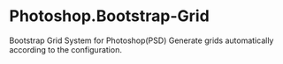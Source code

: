 # Photoshop.Bootstrap-Grid
Bootstrap Grid System for Photoshop(PSD)
Generate grids automatically according to the configuration.
